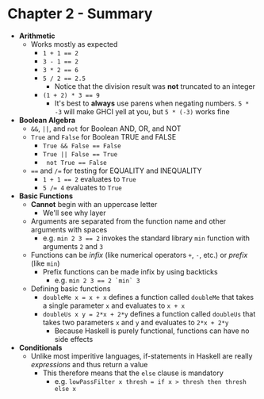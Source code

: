 # Chapter 2 - Summary

* **Arithmetic**
    * Works mostly as expected
        * `1 + 1 == 2`
        * `3 - 1 == 2`
        * `3 * 2 == 6`
        * `5 / 2 == 2.5`
            * Notice that the division result was **not** truncated to an integer
        * `(1 + 2) * 3 == 9`
            * It's best to **always** use parens when negating numbers. `5 * -3` will make GHCI yell at you, but `5 * (-3)` works fine
* **Boolean Algebra**
    * `&&`, `||`, and `not` for Boolean AND, OR, and NOT
    * `True` and `False` for Boolean TRUE and FALSE
        * `True && False == False`
        * `True || False == True`
        * ` not True == False`
    * `==` and `/=` for testing for EQUALITY and INEQUALITY
        * `1 + 1 == 2` evaluates to `True`
        * `5 /= 4` evaluates to `True`
* **Basic Functions**
    * **Cannot** begin with an uppercase letter
        * We'll see why layer
    * Arguments are separated from the function name and other arguments with spaces
        * e.g. `min 2 3 == 2` invokes the standard library `min` function with arguments `2` and `3`
    * Functions can be *infix* (like numerical operators `+`, `-`, etc.) or *prefix* (like `min`)
        * Prefix functions can be made infix by using backticks
            * e.g. ``min 2 3 == 2 `min` 3``
    * Defining basic functions
        * `doubleMe x = x + x` defines a function called `doubleMe` that takes a single parameter `x` and evaluates to `x + x`
        * `doubleUs x y = 2*x + 2*y` defines a function called `doubleUs` that takes two parameters `x` and `y` and evaluates to `2*x + 2*y`
            * Because Haskell is purely functional, functions can have no side effects
* **Conditionals**
    * Unlike most imperitive languages, if-statements in Haskell are really *expressions* and thus return a value
        * This therefore means that the `else` clause is mandatory
            * e.g. `lowPassFilter x thresh = if x > thresh then thresh else x`
